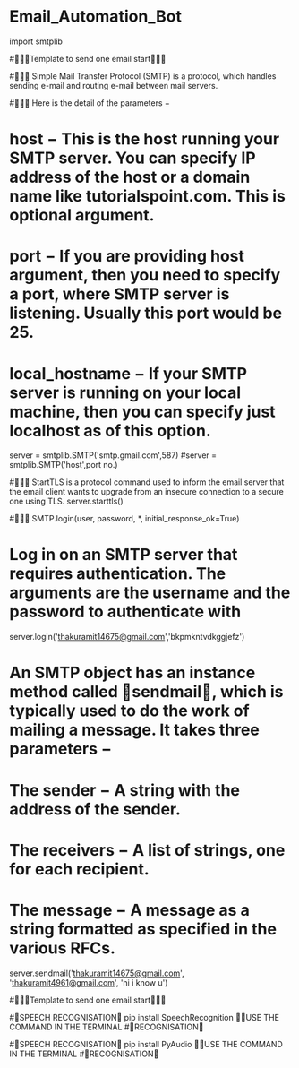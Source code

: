 # Email_Automation_Bot

import smtplib

#🔴🔴🔴Template to send one email start🔴🔴🔴

#📌📌📌 Simple Mail Transfer Protocol (SMTP) is a protocol, which handles sending e-mail and routing e-mail between mail servers.

#📌📌📌 Here is the detail of the parameters −
# host − This is the host running your SMTP server. You can specify IP address of the host or a domain name like tutorialspoint.com. This is optional argument.

# port − If you are providing host argument, then you need to specify a port, where SMTP server is listening. Usually this port would be 25.

# local_hostname − If your SMTP server is running on your local machine, then you can specify just localhost as of this option.
server = smtplib.SMTP('smtp.gmail.com',587)
#server = smtplib.SMTP('host',port no.)

#📌📌📌 StartTLS is a protocol command used to inform the email server that the email client wants to upgrade from an insecure connection to a secure one using TLS.
server.starttls()

#📌📌📌 SMTP.login(user, password, *, initial_response_ok=True)
# Log in on an SMTP server that requires authentication. The arguments are the username and the password to authenticate with

server.login('thakuramit14675@gmail.com','bkpmkntvdkggjefz')

# An SMTP object has an instance method called 🌟sendmail🌟, which is typically used to do the work of mailing a message. It takes three parameters −

# The sender − A string with the address of the sender.

# The receivers − A list of strings, one for each recipient.

# The message − A message as a string formatted as specified in the various RFCs.

server.sendmail('thakuramit14675@gmail.com',
                'thakuramit4961@gmail.com', 'hi i know u')

#🔴🔴🔴Template to send one email start🔴🔴🔴

#🔴SPEECH RECOGNISATION🔴
pip install SpeechRecognition
📌📌USE THE COMMAND IN THE TERMINAL
#🔴RECOGNISATION🔴

#🔴SPEECH RECOGNISATION🔴
pip install PyAudio
📌📌USE THE COMMAND IN THE TERMINAL
#🔴RECOGNISATION🔴

